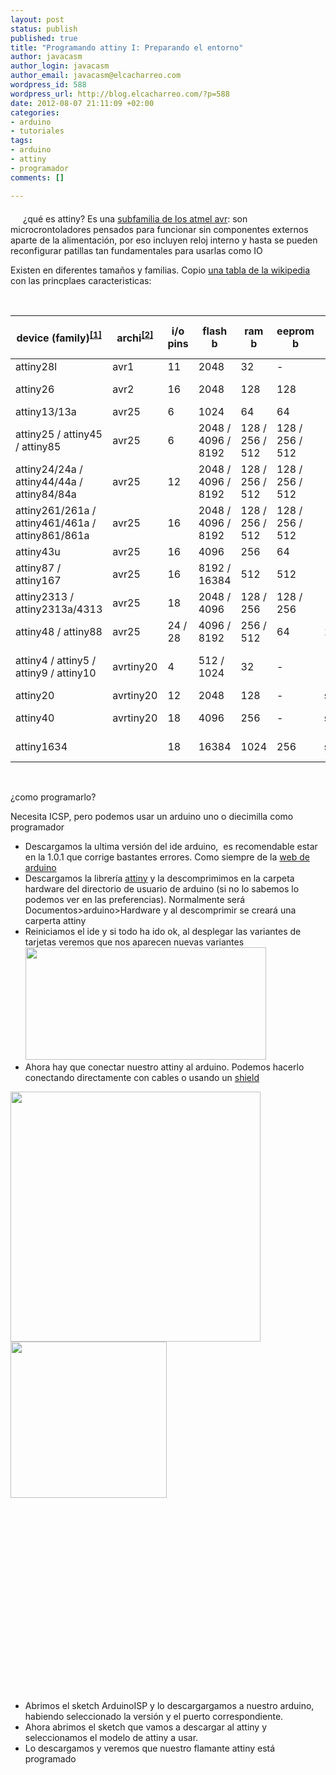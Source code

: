 ```yaml
--- 
layout: post
status: publish
published: true
title: "Programando attiny I: Preparando el entorno"
author: javacasm
author_login: javacasm
author_email: javacasm@elcacharreo.com
wordpress_id: 588
wordpress_url: http://blog.elcacharreo.com/?p=588
date: 2012-08-07 21:11:09 +02:00
categories: 
- arduino
- tutoriales
tags: 
- arduino
- attiny
- programador
comments: []

---
```

<img class="alignleft" style="margin: 10px;" title="attiny45" src="http://ic-travel-china.com/versi1/images/stories/fruit/attiny45_1.jpg" alt="" />¿qué es attiny?
Es una <a href="http://en.wikipedia.org/wiki/Atmel_AVR" target="_blank">subfamilia de los atmel avr</a>: son microcrontoladores pensados para funcionar sin componentes externos aparte de la alimentación, por eso incluyen reloj interno y hasta se pueden reconfigurar patillas tan fundamentales para usarlas como IO

Existen en diferentes tamaños y familias. Copio <a href="http://en.wikipedia.org/wiki/Atmel_AVR_attiny_comparison_chart" target="_blank">una tabla de la wikipedia</a> con las princplaes caracteristicas:

&nbsp;
<table>
<thead>
<tr>
<th title="Sort ascending">device (family)<sup id="cite_ref-0"><a href="http://en.wikipedia.org/wiki/Atmel_AVR_attiny_comparison_chart#cite_note-0">[1]</a></sup></th>
<th title="Sort ascending">archi<sup id="cite_ref-1"><a href="http://en.wikipedia.org/wiki/Atmel_AVR_attiny_comparison_chart#cite_note-1">[2]</a></sup></th>
<th title="Sort ascending">i/o pins</th>
<th title="Sort ascending">flash b</th>
<th title="Sort ascending">ram b</th>
<th title="Sort ascending">eeprom b</th>
<th title="Sort ascending">twi</th>
<th title="Sort ascending">usi</th>
<th title="Sort ascending">spi</th>
<th title="Sort ascending">uart</th>
<th title="Sort ascending">8 bit counters</th>
<th title="Sort ascending">16 bit counters</th>
<th title="Sort ascending">pwm</th>
<th title="Sort ascending">adc</th>
<th title="Sort ascending">max clock mhz</th>
</tr>
</thead>
<tbody>
<tr>
<td>attiny28l</td>
<td>avr1</td>
<td>11</td>
<td>2048</td>
<td>32</td>
<td>-</td>
<td>-</td>
<td>-</td>
<td>-</td>
<td>-</td>
<td>1</td>
<td>-</td>
<td>1 x 1</td>
<td>-</td>
<td>4</td>
</tr>
<tr>
<td>attiny26</td>
<td>avr2</td>
<td>16</td>
<td>2048</td>
<td>128</td>
<td>128</td>
<td>-</td>
<td>-</td>
<td>-</td>
<td>-</td>
<td>2</td>
<td>-</td>
<td>1 x 2</td>
<td>11 ch / 10 b</td>
<td>16</td>
</tr>
<tr>
<td>attiny13/13a</td>
<td>avr25</td>
<td>6</td>
<td>1024</td>
<td>64</td>
<td>64</td>
<td>-</td>
<td>-</td>
<td>-</td>
<td>-</td>
<td>1</td>
<td>-</td>
<td>1 x 2</td>
<td>4 ch / 10 b</td>
<td>20</td>
</tr>
<tr>
<td>attiny25 / attiny45 / attiny85</td>
<td>avr25</td>
<td>6</td>
<td>2048 / 4096 / 8192</td>
<td>128 / 256 / 512</td>
<td>128 / 256 / 512</td>
<td>-</td>
<td>1</td>
<td>-</td>
<td>-</td>
<td>2</td>
<td>-</td>
<td>1 x 2</td>
<td>4 ch / 10 b</td>
<td>20</td>
</tr>
<tr>
<td>attiny24/24a / attiny44/44a / attiny84/84a</td>
<td>avr25</td>
<td>12</td>
<td>2048 / 4096 / 8192</td>
<td>128 / 256 / 512</td>
<td>128 / 256 / 512</td>
<td>-</td>
<td>1</td>
<td>-</td>
<td>-</td>
<td>1</td>
<td>1</td>
<td>2 x 2</td>
<td>8ch / 10 b</td>
<td>20</td>
</tr>
<tr>
<td>attiny261/261a / attiny461/461a / attiny861/861a</td>
<td>avr25</td>
<td>16</td>
<td>2048 / 4096 / 8192</td>
<td>128 / 256 / 512</td>
<td>128 / 256 / 512</td>
<td>-</td>
<td>1</td>
<td>-</td>
<td>-</td>
<td>1</td>
<td>1</td>
<td>1 x 3</td>
<td>11ch / 10 b</td>
<td>20</td>
</tr>
<tr>
<td>attiny43u</td>
<td>avr25</td>
<td>16</td>
<td>4096</td>
<td>256</td>
<td>64</td>
<td>-</td>
<td>1</td>
<td>-</td>
<td>-</td>
<td>2</td>
<td>-</td>
<td>2 x 2</td>
<td>4 ch / 10 b</td>
<td>8</td>
</tr>
<tr>
<td>attiny87 / attiny167</td>
<td>avr25</td>
<td>16</td>
<td>8192 / 16384</td>
<td>512</td>
<td>512</td>
<td>-</td>
<td>1</td>
<td>1</td>
<td>1</td>
<td>1</td>
<td>1</td>
<td>1 x 1</td>
<td>11 ch / 10 b</td>
<td>16</td>
</tr>
<tr>
<td>attiny2313 / attiny2313a/4313</td>
<td>avr25</td>
<td>18</td>
<td>2048 / 4096</td>
<td>128 / 256</td>
<td>128 / 256</td>
<td>-</td>
<td>1</td>
<td>-</td>
<td>1</td>
<td>1</td>
<td>1</td>
<td>1 x 4</td>
<td>-</td>
<td>20</td>
</tr>
<tr>
<td>attiny48 / attiny88</td>
<td>avr25</td>
<td>24 / 28</td>
<td>4096 / 8192</td>
<td>256 / 512</td>
<td>64</td>
<td>1</td>
<td>-</td>
<td>1</td>
<td>-</td>
<td>1</td>
<td>1</td>
<td>1 x 2</td>
<td>6/8 ch 10 b</td>
<td>12</td>
</tr>
<tr>
<td>attiny4 / attiny5 / attiny9 / attiny10</td>
<td>avrtiny20</td>
<td>4</td>
<td>512 / 1024</td>
<td>32</td>
<td>-</td>
<td>-</td>
<td>-</td>
<td>-</td>
<td>-</td>
<td>-</td>
<td>1</td>
<td>1 x 2</td>
<td>4 ch / 8 b (attiny5/10 only)</td>
<td>12</td>
</tr>
<tr>
<td>attiny20</td>
<td>avrtiny20</td>
<td>12</td>
<td>2048</td>
<td>128</td>
<td>-</td>
<td>slave</td>
<td>-</td>
<td>1</td>
<td>-</td>
<td>1</td>
<td>1</td>
<td>2 x 2</td>
<td>8 ch / 10 b</td>
<td>12</td>
</tr>
<tr>
<td>attiny40</td>
<td>avrtiny20</td>
<td>18</td>
<td>4096</td>
<td>256</td>
<td>-</td>
<td>slave</td>
<td>-</td>
<td>1</td>
<td>-</td>
<td>1</td>
<td>1</td>
<td>1 x 2</td>
<td>12 ch / 10 b</td>
<td>12</td>
</tr>
<tr>
<td>attiny1634</td>
<td></td>
<td>18</td>
<td>16384</td>
<td>1024</td>
<td>256</td>
<td>slave</td>
<td>1</td>
<td>-</td>
<td>2</td>
<td>1</td>
<td>1</td>
<td>2 x 2</td>
<td>12 ch / 10 b</td>
<td>12</td>
</tr>
</tbody>
</table>
&nbsp;

¿como programarlo?

Necesita ICSP, pero podemos usar un arduino uno o diecimilla como programador
<ul>
	<li>Descargamos la ultima versión del ide arduino,  es recomendable estar en la 1.0.1 que corrige bastantes errores. Como siempre de la <a href="http://arduino.cc/en/Main/Software" target="_blank">web de arduino</a></li>
	<li>Descargamos la librería <a href="https://github.com/damellis/attiny/zipball/Arduino1" target="_blank">attiny</a> y la descomprimimos en la carpeta hardware del directorio de usuario de arduino (si no lo sabemos lo podemos ver en las preferencias). Normalmente será Documentos&gt;arduino&gt;Hardware y al descomprimir se creará una carperta attiny</li>
	<li>Reiniciamos el ide y si todo ha ido ok, al desplegar las variantes de tarjetas veremos que nos aparecen nuevas variantes<img class="aligncenter" title="Variantes de tarjetas attiny" src="http://img.readitlater.com/i/hlt.media.mit.edu/wp-content/uploads/2011/10/ATtiny-Boards-Menu/RS/w680.png" alt="" width="385" height="180" /></li>
	<li>Ahora hay que conectar nuestro attiny al arduino. Podemos hacerlo conectando directamente con cables o usando un <a href="http://blog.elcacharreo.com/2011/11/14/recibido-el-regalo-de-instructables/">shield</a></li>
</ul>
<img class="alignright" title="attiny programmer shield" src="http://cdn.instructables.com/FX5/90UN/GTNKVSPH/FX590UNGTNKVSPH.LARGE.jpg" alt="" width="400" /><img class="alignleft" title="conexion arduino-attiny" src="http://img.readitlater.com/i/hlt.media.mit.edu/wp-content/uploads/2011/06/Screen-shot-2011-06-06-at-1.46.39-PM/RS/w680.png" alt="" width="250" />

&nbsp;

&nbsp;

&nbsp;

&nbsp;

&nbsp;

&nbsp;

&nbsp;

&nbsp;

&nbsp;

&nbsp;
<ul>
	<li>Abrimos el sketch ArduinoISP y lo descargargamos a nuestro arduino, habiendo seleccionado la versión y el puerto correspondiente.</li>
	<li>Ahora abrimos el sketch que vamos a descargar al attiny y seleccionamos el modelo de attiny a usar.</li>
	<li>Lo descargamos y veremos que nuestro flamante attiny está programado</li>
</ul>
